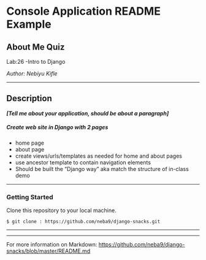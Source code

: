 # Console Application README Example

## About Me Quiz

Lab:26 -Intro to Django

*Author: Nebiyu Kifle*

----

## Description
***[Tell me about your application, should be about a paragraph]***
##### Create web site in Django with 2 pages
- home page
- about page
- create views/urls/templates as needed for home and about pages
- use ancestor template to contain navigation elements
- Should be built the “Django way” aka match the structure of in-class demo

---

### Getting Started
Clone this repository to your local machine.

```
$ git clone : https://github.com/neba9/django-snacks.git
```

---

------------------------------
For more information on Markdown: https://github.com/neba9/django-snacks/blob/master/README.md